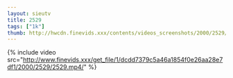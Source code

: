 ```yaml
--- 
layout: sieutv
title: 2529
tags: ["1k"]
thumb: http://hwcdn.finevids.xxx/contents/videos_screenshots/2000/2529/preview.mp4.jpg
---
```

{% include video src="http://www.finevids.xxx/get_file/1/dcdd7379c5a46a1854f0e26aa28e7df1/2000/2529/2529.mp4/" %} 
